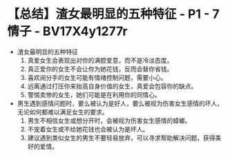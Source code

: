 # 【总结】渣女最明显的五种特征 - P1 - 7情子 - BV17X4y1277r

-   渣女最明显的五种特征
    1.  真爱女生会表现出对你的满腔爱意，而不是冷淡态度。
    2.  真正爱你的女生不会让你为她花钱，反而会替你省钱。
    3.  喜欢闹分手的女生可能有情绪控制问题，需要小心。
    4.  远离通过打压你来抬高自身价值的女生，真爱会包容你的缺点。
    5.  警惕卖惨的女生，她们可能是在利用你的同情心。
-   男生遇到感情问题时，要么被认为是好人，要么被视为伤害女生感情的坏人，无论如何都难以满足女生的要求。
    1.  男生不相信女生或想分开时，会被视为伤害女生感情的蟑螂。
    2.  不宠着女生或不给她花钱也会被认为是坏人。
    3.  建议遇到类似女生的男生不要轻易放弃，可以寻求帮助解决问题，获得美好的爱情。